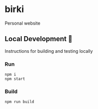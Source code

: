 # birki

Personal website

## Local Development 🔨

Instructions for building and testing locally

### Run

```shell
npm i
npm start
```

### Build

```shell
npm run build
```
